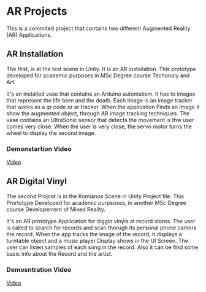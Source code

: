# AR Projects 

This is a commited project that contains two different Augmented Reality (AR) Applications.

## AR Installation

The first, is at the test scene in Unity. It is an AR installation. This prototype developed 
for academic purposes in MSc Degree course Techonoly and Art.

It's an installed vase that contains an Arduino automatism. It has to images that represent the life born and the death.
Each Image is an image tracker that works as a qr code or ar tracker. When the application Finds an Image it show the augmented object,
through AR image tracking techniques.
The vase contains an UltraSonic sensor that detects the movement is thw user comes very close. When the user is very close, the servo motor 
turns the wheel to display the second image.

### Demonstartion Video
[Video](.)


## AR Digital Vinyl

The second Projcet is in the Komianos Scene in Unity Project file. This Prortotype Developed for academic purpsoses, 
in another MSc Degree course Developement of Mixed Reality.

It's an AR prototype Application for diggin vinyls at record stores. The user is called to search for records and scan thorugh
its personal phone camera the record. When the app tracks the image of the record, it displays a turntable object and a music player Display 
shows in the UI Screen. The user can listen samples of each song in the record. Also it can be find some basic info about the Record and the artist.

### Demosntration Video

[Video](.)
